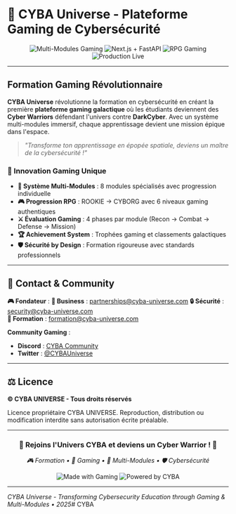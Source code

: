 # 🌌 CYBA Universe - Plateforme Gaming de Cybersécurité

<div align="center">
  <img src="https://img.shields.io/badge/Version-Multi--Modules%20Gaming-cyan?style=for-the-badge&labelColor=black" alt="Multi-Modules Gaming" />
  <img src="https://img.shields.io/badge/Stack-Next.js%2014%20%2B%20FastAPI-black?style=for-the-badge&logo=next.js" alt="Next.js + FastAPI" />
  <img src="https://img.shields.io/badge/Gaming-RPG%20System-purple?style=for-the-badge&labelColor=black" alt="RPG Gaming" />
  <img src="https://img.shields.io/badge/Production-Live-green?style=for-the-badge&logo=check" alt="Production Live" />
</div>

---

##   Formation Gaming Révolutionnaire

**CYBA Universe** révolutionne la formation en cybersécurité en créant la première **plateforme gaming galactique** où les étudiants deviennent des **Cyber Warriors** défendant l'univers contre **DarkCyber**. Avec un système multi-modules immersif, chaque apprentissage devient une mission épique dans l'espace.

> *"Transforme ton apprentissage en épopée spatiale, deviens un maître de la cybersécurité !"*

### 🚀 Innovation Gaming Unique
- **🎯 Système Multi-Modules** : 8 modules spécialisés avec progression individuelle 
- **🎮 Progression RPG** : ROOKIE → CYBORG avec 6 niveaux gaming authentiques
- **⚔️ Évaluation Gaming** : 4 phases par module (Recon → Combat → Defense → Mission)
- **🏆 Achievement System** : Trophées gaming et classements galactiques
- **🛡️ Sécurité by Design** : Formation rigoureuse avec standards professionnels

---

## 🌟 Contact & Community

**🎮 Fondateur** : 
**📧 Business** : partnerships@cyba-universe.com
**🔒 Sécurité** : security@cyba-universe.com  
**💼 Formation** : formation@cyba-universe.com

**Community Gaming** :
- **Discord** : [CYBA Community](https://discord.gg/cyba-universe)
- **Twitter** : [@CYBAUniverse](https://twitter.com/CYBAUniverse)

---

## ⚖️ Licence

**© CYBA UNIVERSE - Tous droits réservés**

Licence propriétaire CYBA UNIVERSE. Reproduction, distribution ou modification interdite sans autorisation écrite préalable.

---

<div align="center">
  <h3>🚀 Rejoins l'Univers CYBA et deviens un Cyber Warrior ! 🚀</h3>
  <p><em>🎮 Formation • 🌌 Gaming • 🎯 Multi-Modules • 🛡️ Cybersécurité</em></p>
  
  <img src="https://img.shields.io/badge/Made%20with-💜%20Gaming-purple?style=for-the-badge" alt="Made with Gaming" />
  <img src="https://img.shields.io/badge/Powered%20by-CYBA%20Universe-cyan?style=for-the-badge" alt="Powered by CYBA" />
</div>

---

*CYBA Universe - Transforming Cybersecurity Education through Gaming & Multi-Modules • 2025*# CYBA

